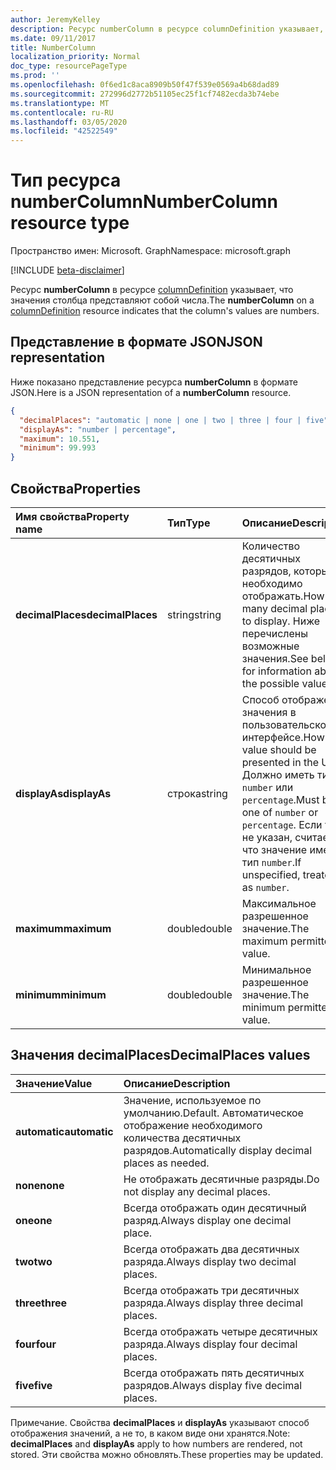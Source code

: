 ```yaml
---
author: JeremyKelley
description: Ресурс numberColumn в ресурсе columnDefinition указывает, что значения столбца представляют собой числа.
ms.date: 09/11/2017
title: NumberColumn
localization_priority: Normal
doc_type: resourcePageType
ms.prod: ''
ms.openlocfilehash: 0f6ed1c8aca8909b50f47f539e0569a4b68dad89
ms.sourcegitcommit: 272996d2772b51105ec25f1cf7482ecda3b74ebe
ms.translationtype: MT
ms.contentlocale: ru-RU
ms.lasthandoff: 03/05/2020
ms.locfileid: "42522549"
---
```

# <a name="numbercolumn-resource-type"></a><span data-ttu-id="e01ed-103">Тип ресурса numberColumn</span><span class="sxs-lookup"><span data-stu-id="e01ed-103">NumberColumn resource type</span></span>

<span data-ttu-id="e01ed-104">Пространство имен: Microsoft. Graph</span><span class="sxs-lookup"><span data-stu-id="e01ed-104">Namespace: microsoft.graph</span></span>

[!INCLUDE [beta-disclaimer](../../includes/beta-disclaimer.md)]

<span data-ttu-id="e01ed-105">Ресурс **numberColumn** в ресурсе [columnDefinition](columndefinition.md) указывает, что значения столбца представляют собой числа.</span><span class="sxs-lookup"><span data-stu-id="e01ed-105">The **numberColumn** on a [columnDefinition](columndefinition.md) resource indicates that the column's values are numbers.</span></span>

## <a name="json-representation"></a><span data-ttu-id="e01ed-106">Представление в формате JSON</span><span class="sxs-lookup"><span data-stu-id="e01ed-106">JSON representation</span></span>

<span data-ttu-id="e01ed-107">Ниже показано представление ресурса **numberColumn** в формате JSON.</span><span class="sxs-lookup"><span data-stu-id="e01ed-107">Here is a JSON representation of a **numberColumn** resource.</span></span>
<!-- { "blockType": "resource", "@odata.type": "microsoft.graph.numberColumn" } -->

```json
{
  "decimalPlaces": "automatic | none | one | two | three | four | five",
  "displayAs": "number | percentage",
  "maximum": 10.551,
  "minimum": 99.993
}
```

## <a name="properties"></a><span data-ttu-id="e01ed-108">Свойства</span><span class="sxs-lookup"><span data-stu-id="e01ed-108">Properties</span></span>

| <span data-ttu-id="e01ed-109">Имя свойства</span><span class="sxs-lookup"><span data-stu-id="e01ed-109">Property name</span></span>      | <span data-ttu-id="e01ed-110">Тип</span><span class="sxs-lookup"><span data-stu-id="e01ed-110">Type</span></span>   | <span data-ttu-id="e01ed-111">Описание</span><span class="sxs-lookup"><span data-stu-id="e01ed-111">Description</span></span>
|:-------------------|:-------|:-----------------------------------------------
| <span data-ttu-id="e01ed-112">**decimalPlaces**</span><span class="sxs-lookup"><span data-stu-id="e01ed-112">**decimalPlaces**</span></span>  | <span data-ttu-id="e01ed-113">string</span><span class="sxs-lookup"><span data-stu-id="e01ed-113">string</span></span> | <span data-ttu-id="e01ed-114">Количество десятичных разрядов, которые необходимо отображать.</span><span class="sxs-lookup"><span data-stu-id="e01ed-114">How many decimal places to display.</span></span> <span data-ttu-id="e01ed-115">Ниже перечислены возможные значения.</span><span class="sxs-lookup"><span data-stu-id="e01ed-115">See below for information about the possible values.</span></span>
| <span data-ttu-id="e01ed-116">**displayAs**</span><span class="sxs-lookup"><span data-stu-id="e01ed-116">**displayAs**</span></span>      | <span data-ttu-id="e01ed-117">строка</span><span class="sxs-lookup"><span data-stu-id="e01ed-117">string</span></span> | <span data-ttu-id="e01ed-118">Способ отображения значения в пользовательском интерфейсе.</span><span class="sxs-lookup"><span data-stu-id="e01ed-118">How the value should be presented in the UX.</span></span> <span data-ttu-id="e01ed-119">Должно иметь тип `number` или `percentage`.</span><span class="sxs-lookup"><span data-stu-id="e01ed-119">Must be one of `number` or `percentage`.</span></span> <span data-ttu-id="e01ed-120">Если тип не указан, считается, что значение имеет тип `number`.</span><span class="sxs-lookup"><span data-stu-id="e01ed-120">If unspecified, treated as `number`.</span></span>
| <span data-ttu-id="e01ed-121">**maximum**</span><span class="sxs-lookup"><span data-stu-id="e01ed-121">**maximum**</span></span>        | <span data-ttu-id="e01ed-122">double</span><span class="sxs-lookup"><span data-stu-id="e01ed-122">double</span></span> | <span data-ttu-id="e01ed-123">Максимальное разрешенное значение.</span><span class="sxs-lookup"><span data-stu-id="e01ed-123">The maximum permitted value.</span></span>
| <span data-ttu-id="e01ed-124">**minimum**</span><span class="sxs-lookup"><span data-stu-id="e01ed-124">**minimum**</span></span>        | <span data-ttu-id="e01ed-125">double</span><span class="sxs-lookup"><span data-stu-id="e01ed-125">double</span></span> | <span data-ttu-id="e01ed-126">Минимальное разрешенное значение.</span><span class="sxs-lookup"><span data-stu-id="e01ed-126">The minimum permitted value.</span></span>

## <a name="decimalplaces-values"></a><span data-ttu-id="e01ed-127">Значения decimalPlaces</span><span class="sxs-lookup"><span data-stu-id="e01ed-127">DecimalPlaces values</span></span>

| <span data-ttu-id="e01ed-128">Значение</span><span class="sxs-lookup"><span data-stu-id="e01ed-128">Value</span></span>          | <span data-ttu-id="e01ed-129">Описание</span><span class="sxs-lookup"><span data-stu-id="e01ed-129">Description</span></span>
|:---------------|:--------------------------------------------------------------
| <span data-ttu-id="e01ed-130">**automatic**</span><span class="sxs-lookup"><span data-stu-id="e01ed-130">**automatic**</span></span>  | <span data-ttu-id="e01ed-131">Значение, используемое по умолчанию.</span><span class="sxs-lookup"><span data-stu-id="e01ed-131">Default.</span></span> <span data-ttu-id="e01ed-132">Автоматическое отображение необходимого количества десятичных разрядов.</span><span class="sxs-lookup"><span data-stu-id="e01ed-132">Automatically display decimal places as needed.</span></span>
| <span data-ttu-id="e01ed-133">**none**</span><span class="sxs-lookup"><span data-stu-id="e01ed-133">**none**</span></span>       | <span data-ttu-id="e01ed-134">Не отображать десятичные разряды.</span><span class="sxs-lookup"><span data-stu-id="e01ed-134">Do not display any decimal places.</span></span>
| <span data-ttu-id="e01ed-135">**one**</span><span class="sxs-lookup"><span data-stu-id="e01ed-135">**one**</span></span>        | <span data-ttu-id="e01ed-136">Всегда отображать один десятичный разряд.</span><span class="sxs-lookup"><span data-stu-id="e01ed-136">Always display one decimal place.</span></span>
| <span data-ttu-id="e01ed-137">**two**</span><span class="sxs-lookup"><span data-stu-id="e01ed-137">**two**</span></span>        | <span data-ttu-id="e01ed-138">Всегда отображать два десятичных разряда.</span><span class="sxs-lookup"><span data-stu-id="e01ed-138">Always display two decimal places.</span></span>
| <span data-ttu-id="e01ed-139">**three**</span><span class="sxs-lookup"><span data-stu-id="e01ed-139">**three**</span></span>      | <span data-ttu-id="e01ed-140">Всегда отображать три десятичных разряда.</span><span class="sxs-lookup"><span data-stu-id="e01ed-140">Always display three decimal places.</span></span>
| <span data-ttu-id="e01ed-141">**four**</span><span class="sxs-lookup"><span data-stu-id="e01ed-141">**four**</span></span>       | <span data-ttu-id="e01ed-142">Всегда отображать четыре десятичных разряда.</span><span class="sxs-lookup"><span data-stu-id="e01ed-142">Always display four decimal places.</span></span>
| <span data-ttu-id="e01ed-143">**five**</span><span class="sxs-lookup"><span data-stu-id="e01ed-143">**five**</span></span>       | <span data-ttu-id="e01ed-144">Всегда отображать пять десятичных разрядов.</span><span class="sxs-lookup"><span data-stu-id="e01ed-144">Always display five decimal places.</span></span>

<span data-ttu-id="e01ed-145">Примечание. Свойства **decimalPlaces** и **displayAs** указывают способ отображения значений, а не то, в каком виде они хранятся.</span><span class="sxs-lookup"><span data-stu-id="e01ed-145">Note: **decimalPlaces** and **displayAs** apply to how numbers are rendered, not stored.</span></span>
<span data-ttu-id="e01ed-146">Эти свойства можно обновлять.</span><span class="sxs-lookup"><span data-stu-id="e01ed-146">These properties may be updated.</span></span>

<!--
{
  "type": "#page.annotation",
  "description": "",
  "keywords": "",
  "section": "documentation",
  "tocPath": "Resources/NumberColumn",
  "suppressions": []
}
-->
